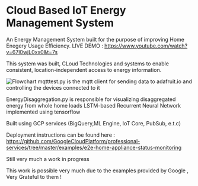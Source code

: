 # Cloud Based IoT Energy Management System
An Energy Management System built for the purpose of improving Home Enegery Usage Efficiency.
LIVE DEMO : https://www.youtube.com/watch?v=67l0wjL0xx0&t=7s

This system was built, CLoud Technologies and systems to enable consistent, location-independent access to energy information.


![Flowchart](https://github.com/wintercameearly/undergrad_proj/blob/master/cronos.jpeg)
mqtttest.py is the mqtt client for sending data to adafruit.io and controlling the devices connected to it 

EnergyDisaggregation.py is responsible for visualizing disaggregated energy from whole home loads 
LSTM-based Recurrent Neural Network implemented using tensorflow

Built using GCP services (BigQuery,ML Engine, IoT Core, PubSub, e.t.c)

Deployment instructions can be found here : https://github.com/GoogleCloudPlatform/professional-services/tree/master/examples/e2e-home-appliance-status-monitoring

Still very much a work in progress

This work is possible very much due to the examples provided by Google , Very Grateful to them !
